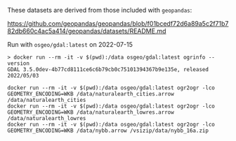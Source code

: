These datasets are derived from those included with `geopandas`:

https://github.com/geopandas/geopandas/blob/f01bcedf72d6a89a5c2f71b782db660c4ac5a414/geopandas/datasets/README.md

Run with `osgeo/gdal:latest` on 2022-07-15
```
> docker run --rm -it -v $(pwd):/data osgeo/gdal:latest ogrinfo --version
GDAL 3.5.0dev-4b77cd8111ce6c6b79cb0c75101394367b9e135e, released 2022/05/03
```

```
docker run --rm -it -v $(pwd):/data osgeo/gdal:latest ogr2ogr -lco GEOMETRY_ENCODING=WKB /data/naturalearth_cities.arrow /data/naturalearth_cities
docker run --rm -it -v $(pwd):/data osgeo/gdal:latest ogr2ogr -lco GEOMETRY_ENCODING=WKB /data/naturalearth_lowres.arrow /data/naturalearth_lowres
docker run --rm -it -v $(pwd):/data osgeo/gdal:latest ogr2ogr -lco GEOMETRY_ENCODING=WKB /data/nybb.arrow /vsizip/data/nybb_16a.zip
```
